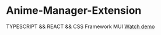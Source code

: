 # Anime-Manager-Extension
TYPESCRIPT &amp;&amp; REACT &amp;&amp; CSS Framework MUI
  <a href="https://s3.us-west-2.amazonaws.com/secure.notion-static.com/1a1a4cef-4b52-42ce-8ee9-493d548d79d8/bandicam_2023-01-20_20-32-11-724.mp4?X-Amz-Algorithm=AWS4-HMAC-SHA256&X-Amz-Content-Sha256=UNSIGNED-PAYLOAD&X-Amz-Credential=AKIAT73L2G45EIPT3X45%2F20230120%2Fus-west-2%2Fs3%2Faws4_request&X-Amz-Date=20230120T133441Z&X-Amz-Expires=86400&X-Amz-Signature=b050009f10cd67e73f52cc32144da7785861f601fa5999385986cdf04e7bba73&X-Amz-SignedHeaders=host&response-content-disposition=filename%3D%22bandicam%25202023-01-20%252020-32-11-724.mp4%22&x-id=GetObject">Watch demo</a>
